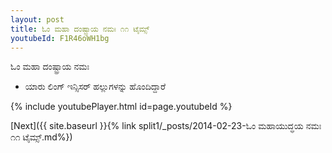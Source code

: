 ```yaml
---
layout: post
title: ಓಂ ಮಹಾ ದಂಷ್ಟ್ರಾಯ ನಮಃ ೧೧ ಟೈಮ್ಸ್
youtubeId: F1R46oWH1bg
---
```

 
 
 ಓಂ ಮಹಾ ದಂಷ್ಟ್ರಾಯ ನಮಃ  
 
 -  ಯಾರು ಲಿಂಗ್ ಇನ್ಸಿಸರ್ ಹಲ್ಲುಗಳನ್ನು ಹೊಂದಿದ್ದಾರೆ 
 
  
 
  
 
 
 
 
 
 


{% include youtubePlayer.html id=page.youtubeId %}
 
[Next]({{ site.baseurl }}{% link  split1/_posts/2014-02-23-ಓಂ ಮಹಾಯುದ್ಧಯ ನಮಃ ೧೧ ಟೈಮ್ಸ್.md%})
 
